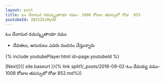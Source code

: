 ```yaml
---
layout: post
title: ఓం దేవాసుర నమస్కృతాయా నమః- 1008 రోజుల తపస్సులో రోజు  853
youtubeId: 2B25Z5sMyU0
---
```

 
 
 ఓం దేవాసుర నమస్కృతాయా నమః  
 
 -  దేవతలు, అసురులు ఎవరు వందనం చేస్తున్నారు 
 
  
 
  
 
 
 
 
 
 


{% include youtubePlayer.html id=page.youtubeId %}
 
[Next]({{ site.baseurl }}{% link  split1/_posts/2016-09-02-ఓం దేవయ్య నమః- 1008 రోజుల తపస్సులో రోజు  852.md%})
 
